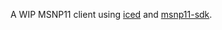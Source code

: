A WIP MSNP11 client using [iced](https://github.com/iced-rs/iced) and [msnp11-sdk](https://github.com/campos02/msnp11-sdk).
